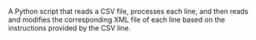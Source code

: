 A Python script that reads a CSV file, processes each line, and then reads and modifies the corresponding XML file of each line based on the instructions provided by the CSV line.
